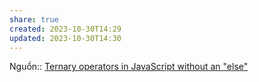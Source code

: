 ```yaml
---
share: true
created: 2023-10-30T14:29
updated: 2023-10-30T14:30
---
```

Nguồn:: [Ternary operators in JavaScript without an "else"](https://stackoverflow.com/a/2933472/3416774)

